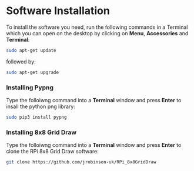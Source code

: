 # Software Installation

To install the software you need, run the following commands in a Terminal which you can open on the desktop by clicking on **Menu**, **Accessories** and **Terminal**:

```bash
sudo apt-get update
```

followed by:

```bash
sudo apt-get upgrade
```

### Installing Pypng

Type the folloiwng command into a **Terminal** window and press **Enter** to insall the python png library:

```bash
sudo pip3 install pypng
```

### Installing 8x8 Grid Draw

Type the folloiwng command into a **Terminal** window and press **Enter** to clone the RPi 8x8 Grid Draw software:

```bash
git clone https://github.com/jrobinson-uk/RPi_8x8GridDraw
```


